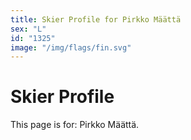 ```yaml
---
title: Skier Profile for Pirkko Määttä
sex: "L"
id: "1325"
image: "/img/flags/fin.svg" 
---
```


# Skier Profile

This page is for: Pirkko Määttä.
    